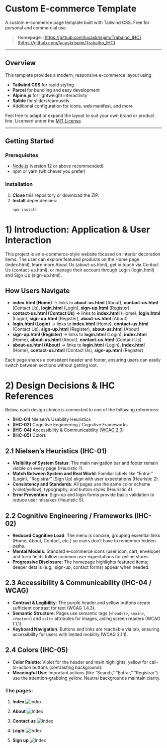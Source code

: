 # Custom E-commerce Template

A custom e-commerce page template built with Tailwind CSS. Free for personal and commercial use.

> **Homepage**: [https://github.com/lucaskrispim/Trabalho_IHC](https://github.com/lucaskrispim/Trabalho_IHC)

---

## Overview

This template provides a modern, responsive e-commerce layout using:
- **Tailwind CSS** for rapid styling
- **Parcel** for bundling and easy development
- **Alpine.js** for lightweight interactivity
- **Splide** for sliders/carousels
- Additional configuration for icons, web manifest, and more

Feel free to adapt or expand the layout to suit your own brand or product line. Licensed under the [MIT License](#license).

---

## Getting Started

### Prerequisites

- [Node.js](https://nodejs.org/) (version 12 or above recommended)
- npm or yarn (whichever you prefer)

### Installation

1. **Clone** this repository or download the ZIP.
2. **Install** dependencies:
   ```bash
   npm install

# 1) Introduction: Application & User Interaction

This project is an e-commerce-style website focused on interior decoration items. The user can explore featured products on the Home page (index.html), learn more About Us (about-us.html), get in touch via Contact Us (contact-us.html), or manage their account through Login (login.html) and Sign Up (sign-up.html).

## How Users Navigate
- **index.html (Home)** -> links to **about-us.html** (About), **contact-us.html** (Contact Us), **login.html** (Login), **sign-up.html** (Register)
- **contact-us.html (Contact Us)** -> links to **index.html** (Home), **login.html** (Login), **sign-up.html** (Register), **about-us.html** (About)
- **login.html (Login)** -> links to **index.html** (Home), **contact-us.html** (Contact Us), **sign-up.html** (Register), **about-us.html** (About)
- **sign-up.html (Register)** -> links to **login.html** (Login), **index.html** (Home), **about-us.html** (About), **contact-us.html** (Contact Us)
- **about-us.html (About)** -> links to **login.html** (Login), **index.html** (Home), **contact-us.html** (Contact Us), **sign-up.html** (Register)

Each page shares a consistent header and footer, ensuring users can easily switch between sections without getting lost.

# 2) Design Decisions & IHC References

Below, each design choice is connected to one of the following references:
- **(IHC-01)** Nielsen’s Usability Heuristics
- **(IHC-02)** Cognitive Engineering / Cognitive Frameworks
- **(IHC-04)** Accessibility & Communicability ([WCAG 2.0](https://www.w3.org/Translations/WCAG20-pt-br/))
- **(IHC-05)** Colors

## 2.1 Nielsen’s Heuristics (IHC-01)
- **Visibility of System Status**: The main navigation bar and footer remain visible on every page (Heuristic 1).
- **Match Between System and Real World**: Familiar labels like “Entrar” (Login), “Registrar” (Sign Up) align with user expectations (Heuristic 2).
- **Consistency and Standards**: All pages use the same color scheme (violet/yellow), typography, and button styles (Heuristic 4).
- **Error Prevention**: Sign-up and login forms provide basic validation to reduce user mistakes (Heuristic 5).

## 2.2 Cognitive Engineering / Frameworks (IHC-02)
- **Reduced Cognitive Load**: The menu is concise, grouping essential links (Home, About, Contact, etc.) so users don’t have to remember hidden paths.
- **Mental Models**: Standard e-commerce icons (user icon, cart, envelope) and form fields follow common user expectations for online stores.
- **Progressive Disclosure**: The homepage highlights featured items; deeper details (e.g., sign-up, contact forms) appear when needed.

## 2.3 Accessibility & Communicability (IHC-04 / WCAG)
- **Contrast & Legibility**: The purple header and yellow buttons create sufficient contrast for text (WCAG 1.4.3).
- **Semantic Structure**: Pages use semantic tags (`<header>`, `<main>`, `<footer>`) and `<alt>` attributes for images, aiding screen readers (WCAG 1.1.1).
- **Keyboard Navigation**: Buttons and links are reachable via tab, ensuring accessibility for users with limited mobility (WCAG 2.1.1).

## 2.4 Colors (IHC-05)
- **Color Palette**: Violet for the header and main highlights, yellow for call-to-action buttons (contrasting background).
- **Meaningful Use**: Important actions (like “Search,” “Entrar,” “Registrar”) use the attention-grabbing yellow. Neutral backgrounds maintain clarity.

### The pages:

1. **Index**
![Index](./src/assets/images/index.png)

2. **About**
![Index](./src/assets/images/sobre.png)

3. **Contact us**
![Index](./src/assets/images/fale_conosco.png)

4. **Login**
![Index](./src/assets/images/entrar.png)

5. **Sign up**
![Index](./src/assets/images/cadastrar.png)
